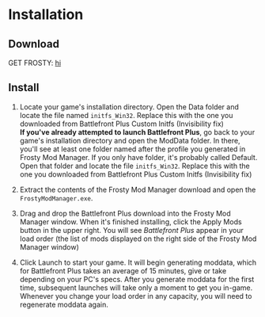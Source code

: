 # Installation

## Download

GET FROSTY: [hi](https://github.com/CadeEvs/FrostyToolsuite/releases/latest/download/FrostyModManager.zip)

## Install

1. Locate your game's installation directory. Open the Data folder and locate the file named `initfs_Win32`. Replace this with the one you downloaded from Battlefront Plus Custom Initfs (Invisibility fix)  
__If you've already attempted to launch Battlefront Plus__, go back to your game's installation directory and open the ModData folder. In there, you'll see at least one folder named after the profile you generated in Frosty Mod Manager. If you only have folder, it's probably called Default. Open that folder and locate the file `initfs_Win32`. Replace this with the one you downloaded from Battlefront Plus Custom Initfs (Invisibility fix)

2. Extract the contents of the Frosty Mod Manager download and open the `FrostyModManager.exe`.

3. Drag and drop the Battlefront Plus download into the Frosty Mod Manager window. When it's finished installing, click the Apply Mods button in the upper right. You will see *Battlefront Plus* appear in your load order (the list of mods displayed on the right side of the Frosty Mod Manager window)

4. Click Launch to start your game. It will begin generating moddata, which for Battlefront Plus takes an average of 15 minutes, give or take depending on your PC's specs. After you generate moddata for the first time, subsequent launches will take only a moment to get you in-game. Whenever you change your load order in any capacity, you will need to regenerate moddata again.